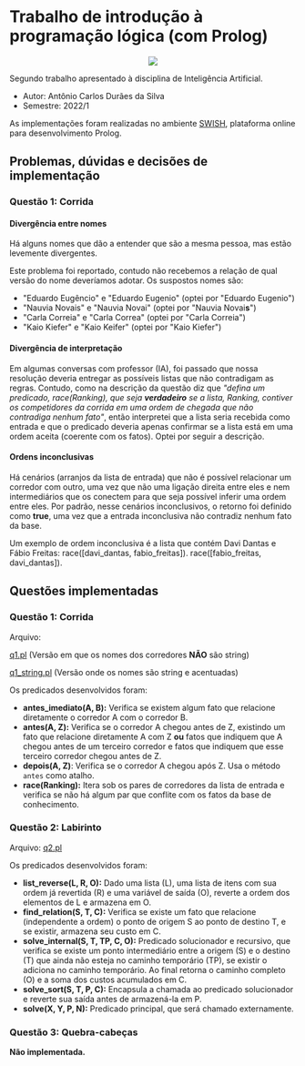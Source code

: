 # Trabalho de introdução à programação lógica (com Prolog)

<p align="center">
<img src="https://user-images.githubusercontent.com/37306576/176787756-85cdf512-ca30-477f-b88f-295c775992d7.png" />
</p>

Segundo trabalho apresentado à disciplina de Inteligência Artificial.

- Autor: Antônio Carlos Durães da Silva
- Semestre: 2022/1

As implementações foram realizadas no ambiente [SWISH](https://swish.swi-prolog.org/), plataforma online para desenvolvimento Prolog.

## Problemas, dúvidas e decisões de implementação

### Questão 1: Corrida

#### Divergência entre nomes

Há alguns nomes que dão a entender que são a mesma pessoa, mas estão levemente divergentes.

Este problema foi reportado, contudo não recebemos a relação de qual versão do nome deveríamos adotar. Os suspostos nomes são:
- "Eduardo Eugêncio" e "Eduardo Eugenio" (optei por "Eduardo Eugenio")
- "Nauvia Novais" e "Nauvia Novai" (optei por "Nauvia Novai**s**")
- "Carla Correia" e "Carla Correa" (optei por "Carla Correia")
- "Kaio Kiefer" e "Kaio Keifer" (optei por "Kaio Kiefer")

#### Divergência de interpretação

Em algumas conversas com professor (IA), foi passado que nossa resolução deveria entregar as possíveis listas que não contradigam as regras. Contudo, como na descrição da questão diz que _"defina um predicado, race(Ranking), que seja **verdadeiro** se a lista, Ranking, contiver os competidores da corrida em uma ordem de chegada que não contradiga nenhum fato"_, então interpretei que a lista seria recebida como entrada e que o predicado deveria apenas confirmar se a lista está em uma ordem aceita (coerente com os fatos). Optei por seguir a descrição.

#### Ordens inconclusivas

Há cenários (arranjos da lista de entrada) que não é possível relacionar um corredor com outro, uma vez que não uma ligação direita entre eles e nem intermediários que os conectem para que seja possível inferir uma ordem entre eles. Por padrão, nesse cenários inconclusivos, o retorno foi definido como **true**, uma vez que a entrada inconclusiva não contradiz nenhum fato da base.

Um exemplo de ordem inconclusiva é a lista que contém Davi Dantas e Fábio Freitas:
race([davi_dantas, fabio_freitas]).
race([fabio_freitas, davi_dantas]).

## Questões implementadas

### Questão 1: Corrida

Arquivo:

[q1.pl](https://github.com/IFES-MPCA/prog_logica/blob/main/src/q1.pl) (Versão em que os nomes dos corredores **NÃO** são string)

[q1_string.pl](https://github.com/IFES-MPCA/prog_logica/blob/main/src/q1_string.pl) (Versão onde os nomes são string e acentuadas)

Os predicados desenvolvidos foram:
- **antes_imediato(A, B):** Verifica se existem algum fato que relacione diretamente o corredor A com o corredor B.
- **antes(A, Z):** Verifica se o corredor A chegou antes de Z, existindo um fato que relacione diretamente A com Z **ou** fatos que indiquem que A chegou antes de um terceiro corredor e fatos que indiquem que esse terceiro corredor chegou antes de Z.
- **depois(A, Z)**: Verifica se o corredor A chegou após Z. Usa o método `antes` como atalho.
- **race(Ranking):** Itera sob os pares de corredores da lista de entrada e verifica se não há algum par que conflite com os fatos da base de conhecimento.

### Questão 2: Labirinto

Arquivo: [q2.pl](https://github.com/IFES-MPCA/prog_logica/blob/main/src/q2.pl)

Os predicados desenvolvidos foram:
- **list_reverse(L, R, O):** Dado uma lista (L), uma lista de itens com sua ordem já revertida (R) e uma variável de saída (O), reverte a ordem dos elementos de L e armazena em O.
- **find_relation(S, T, C):** Verifica se existe um fato que relacione (independente a ordem) o ponto de origem S ao ponto de destino T, e se existir, armazena seu custo em C.
- **solve_internal(S, T, TP, C, O):** Predicado solucionador e recursivo, que verifica se existe um ponto intermediário entre a origem (S) e o destino (T) que ainda não esteja no caminho temporário (TP), se existir o adiciona no caminho temporário. Ao final retorna o caminho completo (O) e a soma dos custos acumulados em C.
- **solve_sort(S, T, P, C):** Encapsula a chamada ao predicado solucionador e reverte sua saída antes de armazená-la em P.
- **solve(X, Y, P, N):** Predicado principal, que será chamado externamente.

### Questão 3: Quebra-cabeças

**Não implementada.**
